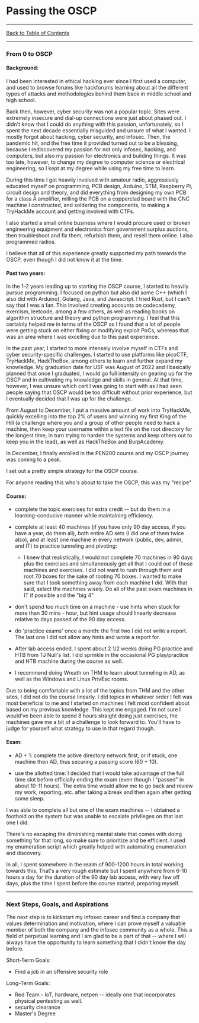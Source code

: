 # Passing the OSCP

---

[Back to Table of Contents](../cysec)

---

### From 0 to OSCP

#### Background:
I had been interested in ethical hacking ever since I first used a computer, and used to browse forums like hackforums learning about all the different types of attacks and methodologies behind them back in middle school and high school.

Back then, however, cyber security was not a popular topic. Sites were extremely insecure and dial-up connections were just about phased out. I didn't know that I could do anything with this passion, unfortunately, so I spent the next decade essentially misguided and unsure of what I wanted. I mostly forgot about hacking, cyber security, and infosec. 
Then, the pandemic hit, and the free time it provided turned out to be a blessing, because I rediscovered my passion for not only infosec, hacking, and computers, but also my passion for electronics and building things. It was too late, however, to change my degree to computer science or electrical engineering, so I kept at my degree while using my free time to learn.

During this time I got heavily involved with amateur radio, aggressively educated myself on programming, PCB design, Arduino, STM, Raspberry Pi, circuit design and theory, and did everything from designing my own PCB for a class A amplifier, milling the PCB on a copperclad board with the CNC machine I constructed, and soldering the components, to making a TryHackMe account and getting involved with CTFs.

I also started a small online business where I would procure used or broken engineering equipment and electronics from government surplus auctions, then troubleshoot and fix them, refurbish them, and resell them online. I also programmed radios. 

I believe that all of this experience greatly supported my path towards the OSCP, even though I did not know it at the time. 

#### Past two years:
In the 1-2 years leading up to starting the OSCP course, I started to heavily pursue programming. I focused on python but also did some C++ (which I also did with Arduino), Golang, Java, and Javascript. I tried Rust, but I can't say that I was a fan.
This involved creating accounts on codecademy, exercism, leetcode, among a few others, as well as reading books on algorithm structure and theory and python programming. I feel that this certainly helped me in terms of the OSCP as I found that a lot of people were getting stuck on either fixing or modifying exploit PoCs, whereas that was an area where I was excelling due to this past experience. 

In the past year, I started to more intensely involve myself in CTFs and cyber security-specific challenges. I started to use platforms like picoCTF, TryHackMe, HackTheBox, among others to learn and further expand my knowledge. 
My graduation date for USF was August of 2022 and I basically planned that once I graduated, I would go full intensity on gearing up for the OSCP and in cultivating my knowledge and skills in general. At that time, however, I was unsure which cert I was going to start with as I had seen people saying that OSCP would be too difficult without prior experience, but I eventually decided that I was up for the challenge. 

From August to December, I put a massive amount of work into TryHackMe, quickly excelling into the top 2% of users and winning my first King of the Hill (a challenge where you and a group of other people need to hack a machine, then keep your username within a text file on the root directory for the longest time, in turn trying to harden the systems and keep others out to keep you in the lead), as well as HackTheBox and BurpAcademy. 

In December, I finally enrolled in the PEN200 course and my OSCP journey was coming to a peak. 

I set out a pretty simple strategy for the OSCP course.

For anyone reading this who's about to take the OSCP, this was my "recipe"
#### Course:
- complete the topic exercises for extra credit -- but do them in a learning-conducive manner while maintaining efficiency.

- complete at least 40 machines (if you have only 90 day access, if you have a year, do them all), both entire AD sets (I did one of them twice also), and at least one machine in every network (public, dev, admin, and IT) to practice tunneling and pivoting: 
  - I knew that realistically, I would not complete 70 machines in 90 days plus the exercises and simultaneously get all that I could out of those machines and exercises. I did not want to rush through them and root 70 boxes for the sake of rooting 70 boxes. I wanted to make sure that I took something away from each machine I did. With that said, select the machines wisely. Do all of the past exam machines in IT if possible and the "big 4"

- don't spend too much time on a machine - use hints when stuck for more than 30 mins - hour, but hint usage should linearly decrease relative to days passed of the 90 day access.

- do 'practice exams' once a month: the first two I did not write a report. The last one I did not allow any hints and wrote a report for.

- After lab access ended, I spent about 2 1/2 weeks doing PG practice and HTB from TJ Null's list. I did sprinkle in the occasional PG play/practice and HTB machine during the course as well.

- I recommend doing Wreath on THM to learn about tunneling in AD, as well as the Windows and Linux PrivEsc rooms.

Due to being comfortable with a lot of the topics from THM and the other sites, I did not do the course linearly. I did topics in whatever order I felt was most beneficial to me and I started on machines I felt most confident about based on my previous knowledge. This kept me engaged. I'm not sure I would've been able to spend 8 hours straight doing just exercises, the machines gave me a bit of a challenge to look forward to. You'll have to judge for yourself what strategy to use in that regard though.

#### Exam:

- AD + 1: complete the active directory network first, or if stuck, one machine then AD, thus securing a passing score (60 + 10).

- use the allotted time: I decided that I would take advantage of the full time slot before officially ending the exam (even though I "passed" in about 10-11 hours). The extra time would allow me to go back and review my work, reporting, etc. after taking a break and then again after getting some sleep.

I was able to complete all but one of the exam machines -- I obtained a foothold on the system but was unable to escalate privileges on that last one I did.

There's no escaping the diminishing mental state that comes with doing something for that long, so make sure to prioritize and be efficient. I used my enumeration script which greatly helped with automating enumeration and discovery. 


In all, I spent somewhere in the realm of 900-1200 hours in total working towards this. That's a very rough estimate but I spent anywhere from 6-10 hours a day for the duration of the 90 day lab access, with very few off days, plus the time I spent before the course started, preparing myself.  

---

### Next Steps, Goals, and Aspirations

The next step is to kickstart my infosec career and find a company that values determination and motivation, where I can prove myself a valuable member of both the company and the infosec community as a whole. 
This a field of perpetual learning and I am glad to be a part of that -- where I will always have the opportunity to learn something that I didn't know the day before. 


Short-Term Goals:
 - Find a job in an offensive security role


Long-Term Goals:
 - Red Team - IoT, hardware, netpen -- ideally one that incorporates physical pentesting as well.
 - security clearance
 - Master's Degree 
